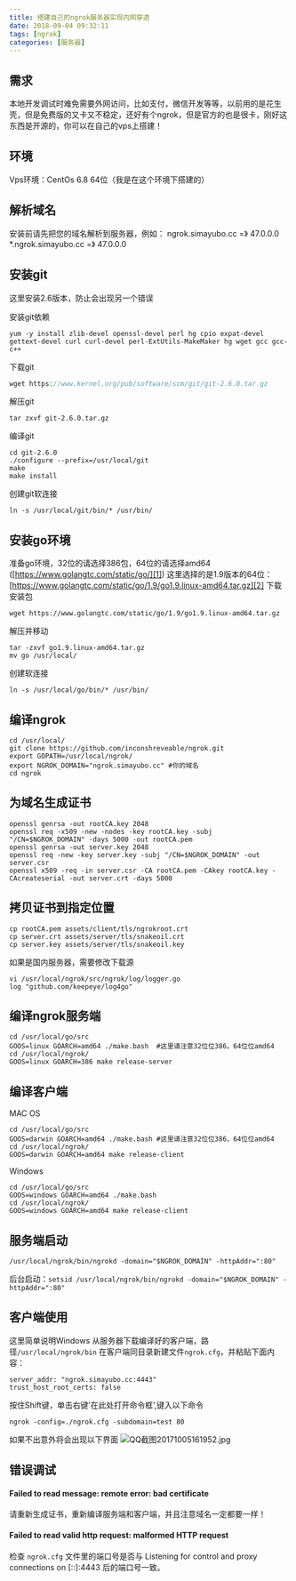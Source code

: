 ```yaml
---
title: 搭建自己的ngrok服务器实现内网穿透
date: 2018-09-04 09:32:11
tags: [ngrok]
categories: [服务器]
---
```


## 需求
本地开发调试时难免需要外网访问，比如支付，微信开发等等，以前用的是花生壳，但是免费版的又卡又不稳定，还好有个ngrok，但是官方的也是很卡，刚好这东西是开源的，你可以在自己的vps上搭建！
## 环境
Vps环境：CentOs 6.8 64位（我是在这个环境下搭建的）
## 解析域名
安装前请先把您的域名解析到服务器，例如：
ngrok.simayubo.cc =》 47.0.0.0
*.ngrok.simayubo.cc =》 47.0.0.0
## 安装git
这里安装2.6版本，防止会出现另一个错误


<!--more-->


安装git依赖
```base
yum -y install zlib-devel openssl-devel perl hg cpio expat-devel gettext-devel curl curl-devel perl-ExtUtils-MakeMaker hg wget gcc gcc-c++
```
下载git
```php
wget https://www.kernel.org/pub/software/scm/git/git-2.6.0.tar.gz
```
解压git
```base
tar zxvf git-2.6.0.tar.gz
```
编译git
```base
cd git-2.6.0
./configure --prefix=/usr/local/git
make
make install
```
创建git软连接
```base
ln -s /usr/local/git/bin/* /usr/bin/
```
## 安装go环境
准备go环境，32位的请选择386包，64位的请选择amd64 ([https://www.golangtc.com/static/go/][1])
这里选择的是1.9版本的64位：[https://www.golangtc.com/static/go/1.9/go1.9.linux-amd64.tar.gz][2]
下载安装包
```base
wget https://www.golangtc.com/static/go/1.9/go1.9.linux-amd64.tar.gz
```
解压并移动
```base
tar -zxvf go1.9.linux-amd64.tar.gz
mv go /usr/local/
```
创建软连接
```base
ln -s /usr/local/go/bin/* /usr/bin/
```
## 编译ngrok
```base
cd /usr/local/
git clone https://github.com/inconshreveable/ngrok.git
export GOPATH=/usr/local/ngrok/
export NGROK_DOMAIN="ngrok.simayubo.cc" #你的域名
cd ngrok
```
## 为域名生成证书
```base
openssl genrsa -out rootCA.key 2048
openssl req -x509 -new -nodes -key rootCA.key -subj "/CN=$NGROK_DOMAIN" -days 5000 -out rootCA.pem
openssl genrsa -out server.key 2048
openssl req -new -key server.key -subj "/CN=$NGROK_DOMAIN" -out server.csr
openssl x509 -req -in server.csr -CA rootCA.pem -CAkey rootCA.key -CAcreateserial -out server.crt -days 5000
```
## 拷贝证书到指定位置
```base
cp rootCA.pem assets/client/tls/ngrokroot.crt
cp server.crt assets/server/tls/snakeoil.crt
cp server.key assets/server/tls/snakeoil.key
```
如果是国内服务器，需要修改下载源
```base
vi /usr/local/ngrok/src/ngrok/log/logger.go
log "github.com/keepeye/log4go"
```

## 编译ngrok服务端
```base
cd /usr/local/go/src
GOOS=linux GOARCH=amd64 ./make.bash  #这里请注意32位位386，64位位amd64
cd /usr/local/ngrok/
GOOS=linux GOARCH=386 make release-server
```
## 编译客户端
MAC OS
```base
cd /usr/local/go/src
GOOS=darwin GOARCH=amd64 ./make.bash #这里请注意32位位386，64位位amd64
cd /usr/local/ngrok/
GOOS=darwin GOARCH=amd64 make release-client
```
Windows
```base
cd /usr/local/go/src
GOOS=windows GOARCH=amd64 ./make.bash
cd /usr/local/ngrok/
GOOS=windows GOARCH=amd64 make release-client
```
## 服务端启动
```base
/usr/local/ngrok/bin/ngrokd -domain="$NGROK_DOMAIN" -httpAddr=":80"
```
后台启动：`setsid /usr/local/ngrok/bin/ngrokd -domain="$NGROK_DOMAIN" -httpAddr=":80"`

## 客户端使用
这里简单说明Windows
从服务器下载编译好的客户端，路径`/usr/local/ngrok/bin`
在客户端同目录新建文件`ngrok.cfg`，并粘贴下面内容：
```base
server_addr: "ngrok.simayubo.cc:4443"
trust_host_root_certs: false
```
按住Shift键，单击右键'在此处打开命令框',键入以下命令
```base
ngrok -config=./ngrok.cfg -subdomain=test 80
```
如果不出意外将会出现以下界面
![QQ截图20171005161952.jpg][3]

## 错误调试
#### Failed to read message: remote error: bad certificate
请重新生成证书，重新编译服务端和客户端，并且注意域名一定都要一样！
#### Failed to read valid http request: malformed HTTP request
检查 `ngrok.cfg` 文件里的端口号是否与 Listening for control and proxy connections on [::]:4443 后的端口号一致。


  [1]: https://www.golangtc.com/static/go/
  [2]: https://www.golangtc.com/static/go/1.9/go1.9.linux-amd64.tar.gz
  [3]: https://simayubocc.oss-cn-hangzhou.aliyuncs.com/img/2017/10/3307191471.jpg